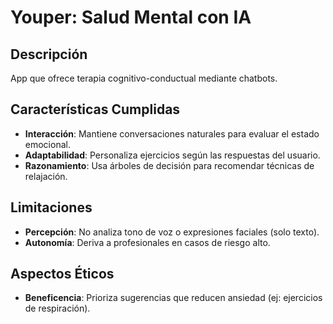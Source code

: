 # Youper: Salud Mental con IA  

## Descripción  
App que ofrece terapia cognitivo-conductual mediante chatbots.  

## Características Cumplidas  
- **Interacción**: Mantiene conversaciones naturales para evaluar el estado emocional.  
- **Adaptabilidad**: Personaliza ejercicios según las respuestas del usuario.  
- **Razonamiento**: Usa árboles de decisión para recomendar técnicas de relajación.  

## Limitaciones  
- **Percepción**: No analiza tono de voz o expresiones faciales (solo texto).  
- **Autonomía**: Deriva a profesionales en casos de riesgo alto.  

## Aspectos Éticos  
- **Beneficencia**: Prioriza sugerencias que reducen ansiedad (ej: ejercicios de respiración).  
